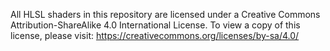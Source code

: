 All HLSL shaders in this repository are licensed under a Creative Commons Attribution-ShareAlike 4.0 International License.
To view a copy of this license, please visit: https://creativecommons.org/licenses/by-sa/4.0/

